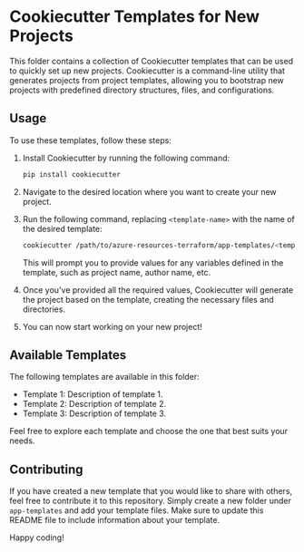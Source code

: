 # Cookiecutter Templates for New Projects

This folder contains a collection of Cookiecutter templates that can be used to quickly set up new projects. Cookiecutter is a command-line utility that generates projects from project templates, allowing you to bootstrap new projects with predefined directory structures, files, and configurations.

## Usage

To use these templates, follow these steps:

1. Install Cookiecutter by running the following command:

    ```bash
    pip install cookiecutter
    ```

2. Navigate to the desired location where you want to create your new project.

3. Run the following command, replacing `<template-name>` with the name of the desired template:

    ```bash
    cookiecutter /path/to/azure-resources-terraform/app-templates/<template-name>
    ```

    This will prompt you to provide values for any variables defined in the template, such as project name, author name, etc.

4. Once you've provided all the required values, Cookiecutter will generate the project based on the template, creating the necessary files and directories.

5. You can now start working on your new project!

## Available Templates

The following templates are available in this folder:

- Template 1: Description of template 1.
- Template 2: Description of template 2.
- Template 3: Description of template 3.

Feel free to explore each template and choose the one that best suits your needs.

## Contributing

If you have created a new template that you would like to share with others, feel free to contribute it to this repository. Simply create a new folder under `app-templates` and add your template files. Make sure to update this README file to include information about your template.

Happy coding!